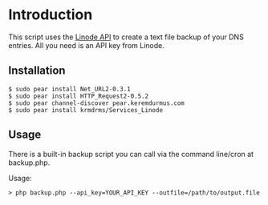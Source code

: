 # Introduction

This script uses the [Linode API](http://www.linode.com/api/) to create a text file backup of your DNS entries.  All you need is an API key from Linode.

## Installation

    $ sudo pear install Net_URL2-0.3.1
    $ sudo pear install HTTP_Request2-0.5.2
    $ sudo pear channel-discover pear.keremdurmus.com
    $ sudo pear install krmdrms/Services_Linode
    
## Usage

There is a built-in backup script you can call via the command line/cron at backup.php.

Usage: 

    > php backup.php --api_key=YOUR_API_KEY --outfile=/path/to/output.file
